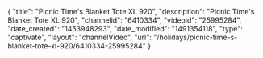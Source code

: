 {
    "title": "Picnic Time's Blanket Tote XL 920",
    "description": "Picnic Time's Blanket Tote XL 920",
    "channelid": "6410334",
    "videoid": "25995284",
    "date_created": "1453948293",
    "date_modified": "1491354118",
    "type": "captivate",
    "layout": "channelVideo",
    "url": "\/holidays\/picnic-time-s-blanket-tote-xl-920\/6410334-25995284"
}